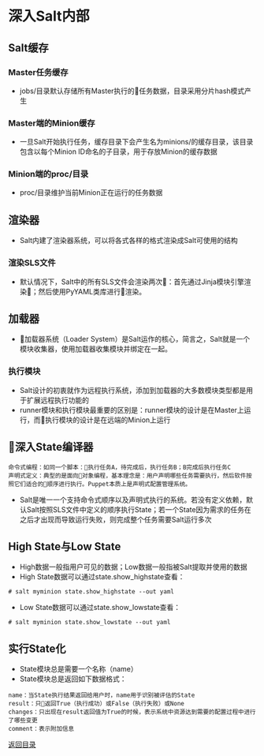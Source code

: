 # 深入Salt内部

## Salt缓存

### Master任务缓存
* jobs/目录默认存储所有Master执行的任务数据，目录采用分片hash模式产生

### Master端的Minion缓存
* 一旦Salt开始执行任务，缓存目录下会产生名为minions/的缓存目录，该目录包含以每个Minion ID命名的子目录，用于存放Minion的缓存数据

### Minion端的proc/目录
* proc/目录维护当前Minion正在运行的任务数据

## 渲染器

* Salt内建了渲染器系统，可以将各式各样的格式渲染成Salt可使用的结构

### 渲染SLS文件
* 默认情况下，Salt中的所有SLS文件会渲染两次：首先通过Jinja模块引擎渲染；然后使用PyYAML类库进行渲染。

## 加载器
* 加载器系统（Loader System）是Salt运作的核心，简言之，Salt就是一个模块收集器，使用加载器收集模块并绑定在一起。

### 执行模块
* Salt设计的初衷就作为远程执行系统，添加到加载器的大多数模块类型都是用于扩展远程执行功能的
* runner模块和执行模块最重要的区别是：runner模块的设计是在Master上运行，而执行模块的设计是在远端的Minion上运行

## 深入State编译器
```
命令式编程：如同一个脚本：执行任务A，待完成后，执行任务B；B完成后执行任务C
声明式定义：典型的是面向对象编程，基本理念是：用户声明哪些任务需要执行，然后软件按照它们适合的顺序进行执行。Puppet本质上是声明式配置管理系统。
```
* Salt是唯一一个支持命令式顺序以及声明式执行的系统。若没有定义依赖，默认Salt按照SLS文件中定义的顺序执行State；若一个State因为需求的任务在之后才出现而导致运行失败，则完成整个任务需要Salt运行多次

## High State与Low State
* High数据一般指用户可见的数据；Low数据一般指被Salt提取并使用的数据
* High State数据可以通过state.show_highstate查看：
```
# salt myminion state.show_highstate --out yaml
```
* Low State数据可以通过state.show_lowstate查看：
```
# salt myminion state.show_lowstate --out yaml
```

## 实行State化
* State模块总是需要一个名称（name）
* State模块总是返回如下数据格式：
```
name：当State执行结果返回给用户时，name用于识别被评估的State
result：只返回True（执行成功）或False（执行失败）或None
changes：只出现在result返回值为True的时候，表示系统中资源达到需要的配置过程中进行了哪些变更
comment：表示附加信息
```

[返回目录](../CONTENTS.md)